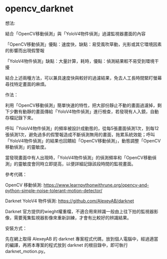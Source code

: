 # opencv_darknet
想法:

結合「OpenCV移動偵測」與「YoloV4物件偵測」過濾監視器畫面的內容

「OpenCV移動偵測」優點：速度快，缺點：易受風吹草動，光影或其它環境因素的影響而出現假警報

「YoloV4物件偵測」缺點：大量計算，耗時，優點：偵測結果較不易受到環境干擾

結合上述兩種方法，可以兼具速度快與較好的過濾結果，免去人工長時間緊盯螢幕尋找特定畫面的麻煩。


作法：

利用「OpenCV移動偵測」簡單快速的特性，把大部份靜止不動的畫面過濾掉，剩下少數有動靜的畫面傳給「YoloV4物件偵測」進行檢查，若發現有人入鏡，自動存檔記錄下來。

呼叫「YoloV4物件偵測」的頻率被設計成動態的，從每5張畫面偵測1次，到每12張偵測1次，避免過多的假警報造成不斷偵測無用的畫面，拖累系統效能；呼叫「YoloV4物件偵測」的結果也回饋給「OpenCV移動偵測」，動態調整「OpenCV移動偵測」的靈敏度。

當發現畫面中有人出現時，「YoloV4物件偵測」的偵測頻率和「OpenCV移動偵測」的靈敏度會同時立即提高，以便詳細記錄該段時間的監視畫面。


參考代碼：

OpenCV 移動偵測:
https://www.learnpythonwithrune.org/opencv-and-python-simple-noise-tolerant-motion-detector/

Darknet YoloV4 物件偵測:
https://github.com/AlexeyAB/darknet

Darknet 官方提供的wieght權重檔，不適合用來辨識一般由上往下拍的監視器影像，需要蒐集監視器影像來重新訓練，才會有比較好的辨識結果。


安裝方式：

先在網上取得 AlexeyAB 的 darknet 專案程式代碼，放到個人電腦中，經過適當的編譯，再將本專案的程式放到 darknet 的根目錄中，即可執行 darknet_motion.py。
